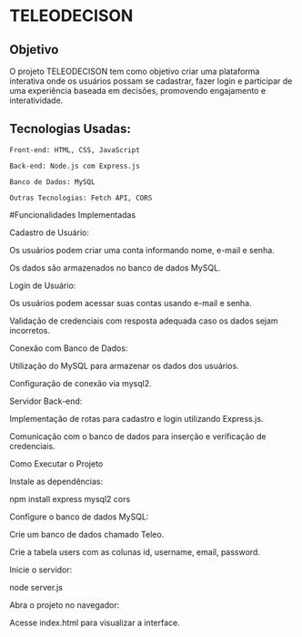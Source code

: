 # TELEODECISON

## Objetivo

O projeto TELEODECISON tem como objetivo criar uma plataforma interativa onde os usuários possam se cadastrar, fazer login e participar de uma experiência baseada em decisões, promovendo engajamento e interatividade.

## Tecnologias Usadas:
```
Front-end: HTML, CSS, JavaScript

Back-end: Node.js com Express.js

Banco de Dados: MySQL

Outras Tecnologias: Fetch API, CORS
```

#Funcionalidades Implementadas

Cadastro de Usuário:

Os usuários podem criar uma conta informando nome, e-mail e senha.

Os dados são armazenados no banco de dados MySQL.

Login de Usuário:

Os usuários podem acessar suas contas usando e-mail e senha.

Validação de credenciais com resposta adequada caso os dados sejam incorretos.

Conexão com Banco de Dados:

Utilização do MySQL para armazenar os dados dos usuários.

Configuração de conexão via mysql2.

Servidor Back-end:

Implementação de rotas para cadastro e login utilizando Express.js.

Comunicação com o banco de dados para inserção e verificação de credenciais.

Como Executar o Projeto

Instale as dependências:

npm install express mysql2 cors

Configure o banco de dados MySQL:

Crie um banco de dados chamado Teleo.

Crie a tabela users com as colunas id, username, email, password.

Inicie o servidor:

node server.js

Abra o projeto no navegador:

Acesse index.html para visualizar a interface.
